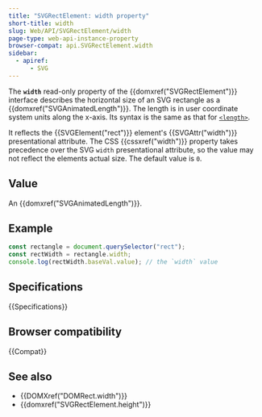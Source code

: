 ```yaml
---
title: "SVGRectElement: width property"
short-title: width
slug: Web/API/SVGRectElement/width
page-type: web-api-instance-property
browser-compat: api.SVGRectElement.width
sidebar:
  - apiref:
      - SVG
---
```


The **`width`** read-only property of the {{domxref("SVGRectElement")}} interface describes the horizontal size of an SVG rectangle as a {{domxref("SVGAnimatedLength")}}. The length is in user coordinate system units along the x-axis. Its syntax is the same as that for [`<length>`](/en-US/docs/Web/SVG/Guides/Content_type#length).

It reflects the {{SVGElement("rect")}} element's {{SVGAttr("width")}} presentational attribute. The CSS {{cssxref("width")}} property takes precedence over the SVG `width` presentational attribute, so the value may not reflect the elements actual size. The default value is `0`.

## Value

An {{domxref("SVGAnimatedLength")}}.

## Example

```js
const rectangle = document.querySelector("rect");
const rectWidth = rectangle.width;
console.log(rectWidth.baseVal.value); // the `width` value
```

## Specifications

{{Specifications}}

## Browser compatibility

{{Compat}}

## See also

- {{DOMXref("DOMRect.width")}}
- {{domxref("SVGRectElement.height")}}
